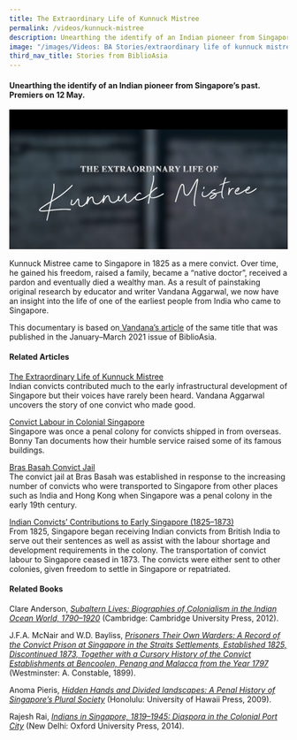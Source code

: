 ```yaml
---
title: The Extraordinary Life of Kunnuck Mistree
permalink: /videos/kunnuck-mistree
description: Unearthing the identify of an Indian pioneer from Singapore’s past.
image: "/images/Videos: BA Stories/extraordinary life of kunnuck mistree.png"
third_nav_title: Stories from BiblioAsia
---
```

#### Unearthing the identify of an Indian pioneer from Singapore’s past. Premiers on 12 May.

![Unearthing the identify of an Indian pioneer from Singapore’s past](/images/Videos:%20BA%20Stories/extraordinary%20life%20of%20kunnuck%20mistree.png)

Kunnuck Mistree came to Singapore in 1825 as a mere convict. Over time, he gained his freedom, raised a family, became a “native doctor”, received a pardon and eventually died a wealthy man. As a result of painstaking original research by educator and writer Vandana Aggarwal, we now have an insight into the life of one of the earliest people from India who came to Singapore. 

This documentary is based on[ Vandana’s article](/vol-16/issue-4/jan-mar-2021/kunnuck) of the same title that was published in the January–March 2021 issue of BiblioAsia.

#### Related Articles
[The Extraordinary Life of Kunnuck Mistree
](/vol-16/issue-4/jan-mar-2021/kunnuck)
<br>Indian convicts contributed much to the early infrastructural development of Singapore but their voices have rarely been heard. Vandana Aggarwal uncovers the story of one convict who made good.

[Convict Labour in Colonial Singapore
](/vol-11/issue-3/oct-dec-2015/convict)<br>Singapore was once a penal colony for convicts shipped in from overseas. Bonny Tan documents how their humble service raised some of its famous buildings.

[Bras Basah Convict Jail
](https://eresources.nlb.gov.sg/infopedia/articles/SIP_2015-04-20_160625.html)<br>The convict jail at Bras Basah was established in response to the increasing number of convicts who were transported to Singapore from other places such as India and Hong Kong when Singapore was a penal colony in the early 19th century.

[Indian Convicts’ Contributions to Early Singapore (1825–1873)
](https://eresources.nlb.gov.sg/infopedia/articles/SIP_39_2005-02-02.html)<br>From 1825, Singapore began receiving Indian convicts from British India to serve out their sentences as well as assist with the labour shortage and development requirements in the colony. The transportation of convict labour to Singapore ceased in 1873. The convicts were either sent to other colonies, given freedom to settle in Singapore or repatriated.

#### Related Books
Clare Anderson, *[Subaltern Lives: Biographies of Colonialism in the Indian Ocean World, 1790–1920](http://eservice.nlb.gov.sg/item_holding_s.aspx?bid=201166721)* (Cambridge: Cambridge University Press, 2012). 

J.F.A. McNair and W.D. Bayliss, *[Prisoners Their Own Warders: A Record of the Convict Prison at Singapore in the Straits Settlements, Established 1825, Discontinued 1873, Together with a Cursory History of the Convict Establishments at Bencoolen, Penang and Malacca from the Year 1797](https://eservice.nlb.gov.sg/item_holding.aspx?bid=4320815)* (Westminster: A. Constable, 1899).

Anoma Pieris, *[Hidden Hands and Divided landscapes: A Penal History of Singapore’s Plural Society](https://eservice.nlb.gov.sg/item_holding.aspx?bid=13167960)* (Honolulu: University of Hawaii Press, 2009). 

Rajesh Rai, *[Indians in Singapore, 1819–1945: Diaspora in the Colonial Port City](http://eservice.nlb.gov.sg/item_holding_s.aspx?bid=200972195)* (New Delhi: Oxford University Press, 2014).